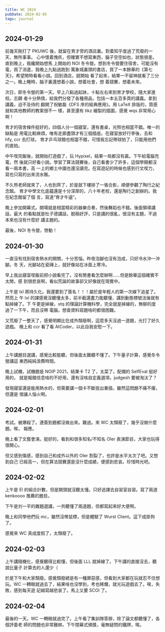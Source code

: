 ```yaml
--- 
title: WC 2024 
pubDate: 2024-02-05
tags: journal
---
```


## 2024-01-29

前幾天剛打了 PKUWC 後，就留在育才旁的酒店裏。對着知乎度過了荒廢的一天，無所事事。
心中懷着愧疚，但確實不想寫東西，腦子空空如也，狀態很差。直到晚上，我纔開始想馬
上開始的 NOI 冬令營。想到冬令營要住宿舍，可能沒有電，爲了消遣，我晚上九點過跑到
萬象城裏頭的書店，買了一本餘華的《第七天》，希望閒時看看小說。回到酒店，就開始
看了起來，結果一不留神就看了三分之一。晚上睡時，腦子裏還想着小說，想着社會，想
着競賽，想着未來。

次日，即冬令營的第一天。早上八點過起牀，十點左右來到育才學校，隨大家進校。志願
者十分熱情，給我們分發了各種用品，包括一本五百多頁的講義。拿到講義，迫不及待的
翻開了祝敏磊《DFS 序的經典應用》。用 LaTeX 排版的，質感就和其他教師的教案很不一
樣，甚至還有 tikz 繪製的插圖，感覺 wqs 非常用心啊！

育才的宿舍條件挺好的，四個人分一個寢室，還有書桌，光照也相當不錯。唯一的缺點是
用電比較麻煩，唯有走廊盡頭才有三個插座。在寢室放好行李後，去和 hfy, ccr 去打球。
育才乒乓球館也相當不錯，可惜我忘記帶球拍了，只能用他們的直拍。

中午喫完飯後，就開始打遊戲了，玩 Hypixel，結果一局都沒有贏。下午給電腦充電，然
後就只好看小說。學習了算法競賽後，自己看書少了許多，這個學期都沒看一兩本書，高
一上的鄉土中國也還沒讀完。在寫遊記的時候也感到行文喫力，寫也只寫的出來流水賬。

不久熊老師就來了，人也到齊了，於是就下樓排了一張合影，順便參觀了陶行之紀念館。
育才中學文化底蘊還是十分深厚的，八十年老校，還是陶行之創辦的。我在紀念館留了個
言，寫道“育才牛逼”。

晚上參加開幕式。開場就是相當精彩的器樂合奏，然後舞蹈也不錯。後面領導講話，最大
的看點就是杜子德講話，脫稿好評，只是講的很亂，很沒有主題，不過本來也沒有什麼好
講主題的。

最後，NOI 冬令營，啓動！

## 2024-01-30

一直沒有找到宿舍熱水的開關，十分苦惱。昨夜泡腳也沒有泡成，只好冷水沖一沖腳。冬
天，光腳站在瓷磚上，就好像站在冰面上寒冷。

早上我出寢室喫飯前把小說看完了。沒有閒書看怎麼辦啊……但是餘華這個確實不太閒，感
到很悲哀啊，看似荒誕的故事卻又好像就在現實中。

上午是 lxl 將持久化。我還要到了簽名！！！屬於是年輕人的第一次線下追星了。然而上
午 lxl 的課感覺沒聽懂太多，前半截還盡力能聽懂，講到動態標號法後就有點掉線了。下
午更是掉線，xtq 的理論計算機科學，完全就是掉線的，無聊的度過了一下午，而且沒帶
電腦，想查資料寫題啥的都很困難。

又荒廢了一整天了，感覺明顯比在成外頹廢啊，這麼多天沒過一道題，光打了好久遊戲。
晚上和 ccr 看了看 AtCoder，以此自我安慰一下。

## 2024-01-31

上午講題目選講，感覺比較能聽，但後面太難聽不懂了。下午量子計算，感覺冬令營講這
東西純純浪費時間。

晚上試機，試機題是 NOIP 2021，結果卡 T2 了，太菜了。配備的 SelfEval 挺好用的，
就是報錯信息啥的不好用，還有沒啥自定義選項，judgesh 要被淘汰了？

發現寢室還是能用熱水的，但需要講一個卡不斷拔出重插，雖然這問題不痛不癢，但還是
很讓人惱火啊。

## 2024-02-01

考試。被爆殺了。連簽到題都沒做出來。難過。來 WC 太頹廢了，幾乎沒做什麼題。唉，
報應。

晚上看了文藝會演。挺好的，看到和很多知名/不知名 OIer 表演節目，大家也玩得很開心。

但又感到傷感，感到自己和成外以外的 OIer 割裂了，也許是水平太次了吧。又想到自己
已經高一，但在算法競賽還是沒什麼成績，便感到悲哀。珍惜時光吧。

## 2024-02-02

上午是 EI 的組合計數，但是開頭就沒聽太懂。只好逃課去自習室自習。寫了兩道
kenkoooo 推薦的題目。

下午是刘一平的雜題選講，一共聽懂了兩道題，但都寫起來好大便啊。

晚上和同學他們玩 mc，雖然沒帶鼠標，但是體驗了 Wurst Client。這下成掛狗了。

感覺來 WC 真成度假了，太頹廢了。

## 2024-02-03

上午講隨機化，感覺聽得比較懂，但後面 LLL 就掉線了。下午講的直接沒去，聽說比量子
計算去的人還少（

於是下午和大家頹廢。感覺頹廢總是有一種罪惡感，但看到大家都在玩就忍不住想玩。WC
一轉眼就過去了，結果啥也沒學到，考也稀爛，就光玩遊戲去了。唉，失敗，感到每天遊
記越寫越悲哀了。馬上又要 SCOI 了。

## 2024-02-04

最後的一天。WC 一轉眼就過完了。上午看了集訓隊答辯，除了論文都聽懂了，各個評委老
師的問題也非常難蚌。下午閉幕式頒獎，毫無疑問的鐵牌，唉。

